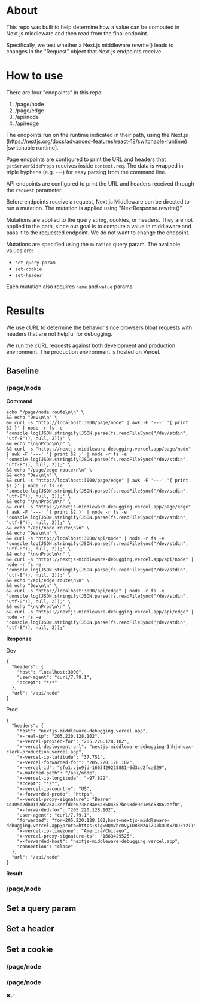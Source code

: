 # About

This repo was built to help determine how a value can be computed in Next.js middleware and then read from the final endpoint.

Specifically, we test whether a Next.js middleware rewrite() leads to changes in the "Request" object that Next.js endpoints receive.

# How to use

There are four "endpoints" in this repo:

1. /page/node
2. /page/edge
3. /api/node
4. /api/edge

The endpoints run on the runtime indicated in their path, using the Next.js (https://nextjs.org/docs/advanced-features/react-18/switchable-runtime)[switchable runtime].

Page endpoints are configured to print the URL and headers that `getServerSideProps` receives inside `context.req`. The data is wrapped in triple hyphens (e.g. ---) for easy parsing from the command line.

API endpoints are configured to print the URL and headers received through the `request` parameter.

Before endpoints receive a request, Next.js Middleware can be directed to run a mutation. The mutation is applied using "NextResponse.rewrite()"

Mutations are applied to the query string, cookies, or headers. They are not applied to the path, since our goal is to compute a value in middleware and pass it to the requested endpoint. We do not want to change the endpoint.

Mutations are specified using the `mutation` query param. The available values are:

- `set-query-param`
- `set-cookie`
- `set-header`

Each mutation also requires `name` and `value` params

# Results

We use cURL to determine the behavior since browsers bloat requests with headers that are not helpful for debugging.

We run the cURL requests against both development and production environment. The production environment is hosted on Vercel.

## Baseline

### /page/node

**Command**

```
echo "/page/node route\n\n" \
&& echo "Dev\n\n" \
&& curl -s "http://localhost:3000/page/node" | awk -F '---' '{ print $2 }' | node -r fs -e 'console.log(JSON.stringify(JSON.parse(fs.readFileSync("/dev/stdin", "utf-8")), null, 2));' \
&& echo "\n\nProd\n\n" \
&& curl -s "https://nextjs-middleware-debugging.vercel.app/page/node" | awk -F '---' '{ print $2 }' | node -r fs -e 'console.log(JSON.stringify(JSON.parse(fs.readFileSync("/dev/stdin", "utf-8")), null, 2));' \
&& echo "/page/edge route\n\n" \
&& echo "Dev\n\n" \
&& curl -s "http://localhost:3000/page/edge" | awk -F '---' '{ print $2 }' | node -r fs -e 'console.log(JSON.stringify(JSON.parse(fs.readFileSync("/dev/stdin", "utf-8")), null, 2));' \
&& echo "\n\nProd\n\n" \
&& curl -s "https://nextjs-middleware-debugging.vercel.app/page/edge" | awk -F '---' '{ print $2 }' | node -r fs -e 'console.log(JSON.stringify(JSON.parse(fs.readFileSync("/dev/stdin", "utf-8")), null, 2));' \
&& echo "/api/node route\n\n" \
&& echo "Dev\n\n" \
&& curl -s "http://localhost:3000/api/node" | node -r fs -e 'console.log(JSON.stringify(JSON.parse(fs.readFileSync("/dev/stdin", "utf-8")), null, 2));' \
&& echo "\n\nProd\n\n" \
&& curl -s "https://nextjs-middleware-debugging.vercel.app/api/node" | node -r fs -e 'console.log(JSON.stringify(JSON.parse(fs.readFileSync("/dev/stdin", "utf-8")), null, 2));' \
&& echo "/api/edge route\n\n" \
&& echo "Dev\n\n" \
&& curl -s "http://localhost:3000/api/edge" | node -r fs -e 'console.log(JSON.stringify(JSON.parse(fs.readFileSync("/dev/stdin", "utf-8")), null, 2));' \
&& echo "\n\nProd\n\n" \
&& curl -s "https://nextjs-middleware-debugging.vercel.app/api/edge" | node -r fs -e 'console.log(JSON.stringify(JSON.parse(fs.readFileSync("/dev/stdin", "utf-8")), null, 2));'
```

**Response**

Dev

```
{
  "headers": {
    "host": "localhost:3000",
    "user-agent": "curl/7.79.1",
    "accept": "*/*"
  },
  "url": "/api/node"
}
```

Prod

```
{
  "headers": {
    "host": "nextjs-middleware-debugging.vercel.app",
    "x-real-ip": "205.220.128.102",
    "x-vercel-proxied-for": "205.220.128.102",
    "x-vercel-deployment-url": "nextjs-middleware-debugging-1hhjnhuxx-clerk-production.vercel.app",
    "x-vercel-ip-latitude": "37.751",
    "x-vercel-forwarded-for": "205.220.128.102",
    "x-vercel-id": "sfo1::jn9jd-1663429225881-6d3cd2fca629",
    "x-matched-path": "/api/node",
    "x-vercel-ip-longitude": "-97.822",
    "accept": "*/*",
    "x-vercel-ip-country": "US",
    "x-forwarded-proto": "https",
    "x-vercel-proxy-signature": "Bearer 4d305d2d801d2dc25a13ecfdce0738c3ae5a8504557be98de9d1e5c53862aef0",
    "x-forwarded-for": "205.220.128.102",
    "user-agent": "curl/7.79.1",
    "forwarded": "for=205.220.128.102;host=nextjs-middleware-debugging.vercel.app;proto=https;sig=0QmVhcmVyIDRkMzA1ZDJkODAxZDJkYzI1YTEzZWNmZGNlMDczOGMzYWU1YTg1MDQ1NTdiZTk4ZGU5ZDFlNWM1Mzg2MmFlZjA=;exp=1663429525",
    "x-vercel-ip-timezone": "America/Chicago",
    "x-vercel-proxy-signature-ts": "1663429525",
    "x-forwarded-host": "nextjs-middleware-debugging.vercel.app",
    "connection": "close"
  },
  "url": "/api/node"
}
```

**Result**

### /page/node

## Set a query param

## Set a header

## Set a cookie

### /page/node

### /page/node

❌✅

```

```

